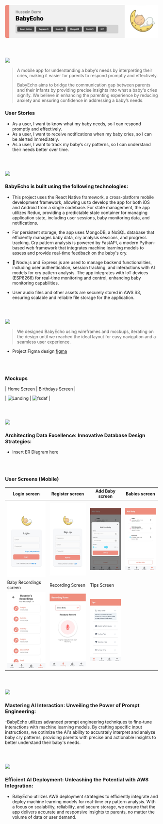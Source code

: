 <img src="./readme/title1.svg"/>

<br><br>

<!-- project philosophy -->
<img src="./readme/title2.svg"/>

> A mobile app for understanding a baby’s needs by interpreting their cries, making it easier for parents to respond promptly and effectively.
>
> BabyEcho aims to bridge the communication gap between parents and their infants by providing precise insights into what a baby's cries signify. We believe in enhancing the parenting experience by reducing anxiety and ensuring confidence in addressing a baby’s needs.


### User Stories
- As a user, I want to know what my baby needs, so I can respond promptly and effectively.
- As a user, I want to receive notifications when my baby cries, so I can be alerted immediately.
- As a user, I want to track my baby’s cry patterns, so I can understand their needs better over time.

<br><br>

<!-- Tech stack -->
<img src="./readme/title3.svg"/>


### BabyEcho is built using the following technologies:

- This project uses the React Native framework, a cross-platform mobile development framework, allowing us to develop the app for both iOS and Android from a single codebase. For state management, the app utilizes Redux, providing a predictable state container for managing application state, including user sessions, baby monitoring data, and notifications.

- For persistent storage, the app uses MongoDB, a NoSQL database that efficiently manages baby data, cry analysis sessions, and progress tracking. Cry pattern analysis is powered by FastAPI, a modern Python-based web framework that integrates machine learning models to assess and provide real-time feedback on the baby's cry.

- 🚨 Node.js and Express.js are used to manage backend functionalities, including user authentication, session tracking, and interactions with AI models for cry pattern analysis. The app integrates with IoT devices (ESP8266) for real-time monitoring and control, enhancing baby monitoring capabilities.

- User audio files and other assets are securely stored in AWS S3, ensuring scalable and reliable file storage for the application.

<br><br>

<!-- UI UX -->
<img src="./readme/title4.svg"/>


> We designed BabyEcho using wireframes and mockups, iterating on the design until we reached the ideal layout for easy navigation and a seamless user experience.

- Project Figma design [figma](https://www.figma.com/design/iS9bgbQR8TiNToHSQ8DhFZ/Baby-Echo?node-id=0-1&t=tngZIMDuohP5a06X-1)

<br/><br/>

### Mockups

| Home Screen | Birthdays Screen |

| ![Landing](./readme/demo/Home.png) | ![fsdaf](./readme/demo/Birthdays.png) |

<br/><br/>
<!-- Database Design -->
<img src="./readme/title5.svg"/>

### Architecting Data Excellence: Innovative Database Design Strategies:
- Insert ER Diagram here

<br><br>




### User Screens (Mobile)

| Login screen  | Register screen | Add Baby screen | Babies screen |
| ---| ---| ---| ---|
| ![Landing](./readme/demo/Login.jpeg) | ![fsdaf](./readme/demo/Register.jpeg) | ![fsdaf](./readme/demo/AddBaby.jpeg)  | ![Landing](./readme/demo/Babies.jpeg) |
| Baby Recordings screen  | Recording Screen  | Tips Screen |
| ![Landing](./readme/demo/BabyRecordings.jpeg) | ![fsdaf](./readme/demo/RecordingRoom.jpeg)  | ![fsdaf](./readme/demo/Tips.jpeg) 

<br><br>

<!-- Prompt Engineering -->
<img src="./readme/title7.svg"/>

### Mastering AI Interaction: Unveiling the Power of Prompt Engineering:

-BabyEcho utilizes advanced prompt engineering techniques to fine-tune interactions with machine learning models. By crafting specific input instructions, we optimize the AI's ability to accurately interpret and analyze baby cry patterns, providing parents with precise and actionable insights to better understand their baby's needs.

<br><br>

<!-- AWS Deployment -->
<img src="./readme/title8.svg"/>

### Efficient AI Deployment: Unleashing the Potential with AWS Integration:

- BabyEcho utilizes AWS deployment strategies to efficiently integrate and deploy machine learning models for real-time cry pattern analysis. With a focus on scalability, reliability, and secure storage, we ensure that the app delivers accurate and responsive insights to parents, no matter the volume of data or user demand.

<br><br>


